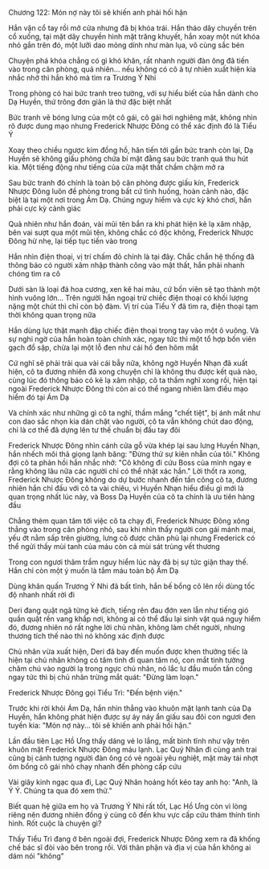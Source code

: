 




Chương 122: Món nợ này tôi sẽ khiến anh phải hối hận

Hắn vặn cổ tay rồi mở cửa nhưng đã bị khóa trái. Hắn tháo dây chuyền trên cổ xuống, tại mặt dây chuyền hình mặt trăng khuyết, hắn xoay một nút khóa nhỏ gắn trên đó, một lưỡi dao mỏng dính như màn lụa, vô cùng sắc bén

Chuyện phá khóa chẳng có gì khó khăn, rất nhanh người đàn ông đã tiến vào trong căn phòng, quả nhiên... nếu không có cô ả tự nhiên xuất hiện kia nhắc nhở thì hắn khó mà tìm ra Trương Ý Nhi

Trong phòng có hai bức tranh treo tường, với sự hiểu biết của hắn dành cho Dạ Huyền, thứ trông đơn giản là thứ đặc biệt nhất

Bức tranh vẽ bóng lưng của một cô gái, cô gái hơi nghiêng mặt, không nhìn rõ được dung mạo nhưng Frederick Nhược Đông có thể xác định đó là Tiểu Ý

Xoay theo chiều ngược kim đồng hồ, hăn tiến tới gần bức tranh còn lại, Dạ Huyền sẽ không giấu phòng chứa bí mật đằng sau bức tranh quá thu hút kia. Một tiếng động như tiếng của cửa mật thất chầm chậm mở ra


Sau bức tranh đó chính là toàn bộ căn phòng được giấu kín, Frederick Nhược Đông luôn đề phòng trong bất cứ tình huống, hoàn cảnh nào, đặc biệt là tại một nơi trong Ám Dạ. Chúng nguy hiểm và cực kỳ khó chơi, hắn phải cực kỳ cảnh giác

Quả nhiên như hắn đoán, vài mũi tên bắn ra khi phát hiện kẻ lạ xâm nhập, bên vai sượt qua một mũi tên, không chắc có độc không, Frederick Nhược Đông hừ nhẹ, lại tiếp tục tiến vào trong

Hắn nhìn điện thoại, vị trí chấm đỏ chính là tại đây. Chắc chắn hệ thống đã thông báo có người xâm nhập thành công vào mật thất, hắn phải nhanh chóng tìm ra cô

Dưới sàn là loại đá hoa cương, xen kẽ hai màu, cứ bốn viên sẽ tạo thành một hình vuông lớn... Trên người hắn ngoại trừ chiếc điện thoại có khối lượng nặng một chút thì chỉ còn bộ đàm. Vị trí của Tiểu Ý đã tìm ra, điện thoại tạm thời không quan trọng nữa

Hắn dùng lực thật mạnh đập chiếc điện thoại trong tay vào một ô vuông. Và sự nghi ngờ của hắn hoàn toàn chính xác, ngay tức thì một tổ hợp bốn viên gạch đổ sập, chừa lại một lỗ đen như cái hố đen hõm mắt

Cứ nghĩ sẽ phải trải qua vài cái bẫy nữa, không ngờ Huyền Nhạn đã xuất hiện, cô ta đương nhiên đã xong chuyện chỉ là không thu được kết quả nào, cùng lúc đó thông báo có kẻ lạ xâm nhập, cô ta thầm nghĩ xong rồi, hiện tại ngoài Frederick Nhược Đông thì còn ai có thể ngang nhiên làm điều mạo hiểm đó tại Ám Dạ

Và chính xác như những gì cô ta nghĩ, thầm mắng "chết tiệt", bị ánh mắt như con dao sắc nhọn kia dán chặt vào người, cô ta vẫn không chút dao động, chỉ là cơ thể đã dựng lên tư thế chuẩn bị đấu tay đôi

Frederick Nhược Đông nhìn cánh cửa gỗ vừa khép lại sau lưng Huyền Nhạn, hắn nhếch môi thả giọng lạnh băng: "Đừng thử sự kiên nhẫn của tôi." Không đợi cô ta phản hồi hắn nhắc nhở: "Cô không đi cứu Boss của mình ngay e rằng không lâu nữa các người chỉ có thể nhặt xác hắn." Lời thốt ra xong, Frederick Nhược Đông không do dự bước nhanh đến tấn công cô ta, đương nhiên hắn chỉ đấu với cô ta vài chiêu, vì Huyền Nhạn hiểu điều gì mới là quan trọng nhất lúc này, và Boss Dạ Huyền của cô ta chính là ưu tiên hàng đầu

Chẳng thèm quan tâm tới việc cô ta chạy đi, Frederick Nhược Đông xông thẳng vào trong căn phòng nhỏ, sau khi nhìn thấy người con gái mảnh mai, yếu ớt nằm sấp trên giường, lưng cô được chăn phủ lại nhưng Frederick có thể ngửi thấy mùi tanh của máu còn cả mùi sát trùng vết thương

Trong con ngươi thâm trầm nguy hiểm lúc này đã bị sự tức giận thay thế. Hắn chỉ còn một ý muốn là tắm máu toàn bộ Ám Dạ

Dùng khăn quấn Trương Ý Nhi đã bất tĩnh, hắn bế bổng cô lên rồi dùng tốc độ nhanh nhất rời đi

Deri đang quật ngã từng kẻ địch, tiếng rên đau đớn xen lẫn như tiếng gió quần quật rền vang khắp nơi, không ai có thể đấu lại sinh vật quá nguy hiểm đó, đương nhiên nó rất nghe lời chủ nhân, không làm chết người, nhưng thương tích thế nào thì nó không xác định được

Chủ nhân vừa xuất hiện, Deri đã bay đến muốn được khen thưởng tiếc là hiện tại chủ nhân không có tâm tình đi quan tâm nó, con mắt tinh tường chăm chú vào người lạ trong ngực chủ nhân, nó lắc lư đầu muốn tấn công ngay tức thì bị chủ nhân trừng mắt quát: "Đừng làm loạn."

Frederick Nhược Đông gọi Tiểu Trì: "Đến bệnh viện."

Trước khi rời khỏi Ám Dạ, hắn nhìn thẳng vào khuôn mặt lạnh tanh của Dạ Huyền, hắn không phát hiện được sự áy náy ẩn giấu sau đôi con ngươi đen tuyền kia: "Món nợ này... tôi sẽ khiến anh phải hối hận."

Lần đầu tiên Lạc Hồ Ưng thấy dáng vẻ lo lắng, mất bình tĩnh như vậy trên khuôn mặt Frederick Nhược Đông máu lạnh. Lạc Quý Nhân đi cùng anh trai cũng bị cảnh tượng người đàn ông có vẻ ngoài yêu nghiệt, mặt mày tái nhợt ôm bổng cô gái nhỏ chạy nhanh đến phòng cấp cứu

Vài giây kinh ngạc qua đi, Lạc Quý Nhân hoảng hốt kéo tay anh họ: "Anh, là Ý Ý. Chúng ta qua đó xem thử."

Biết quan hệ giữa em họ và Trương Ý Nhi rất tốt, Lạc Hồ Ưng còn vì lòng riêng nên đương nhiên đồng ý cùng cô đến khu vực cấp cứu thám thính tình hình. Rốt cuộc là chuyện gì?

Thấy Tiểu Trì đang ở bên ngoài đợi, Frederick Nhược Đông xem ra đã khống chế bác sĩ đòi vào bên trong rồi. Với thân phận và địa vị của hắn không ai dám nói "không"




